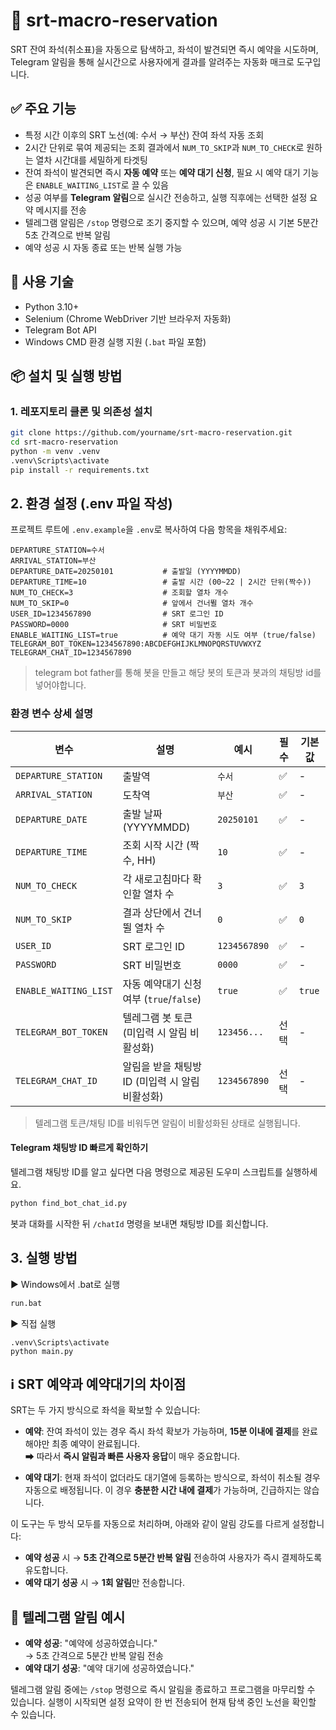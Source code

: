 # 🚄 srt-macro-reservation

SRT 잔여 좌석(취소표)을 자동으로 탐색하고, 좌석이 발견되면 즉시 예약을 시도하며, Telegram 알림을 통해 실시간으로 사용자에게 결과를 알려주는 자동화 매크로 도구입니다.

## ✅ 주요 기능

- 특정 시간 이후의 SRT 노선(예: 수서 → 부산) 잔여 좌석 자동 조회
- 2시간 단위로 묶여 제공되는 조회 결과에서 `NUM_TO_SKIP`과 `NUM_TO_CHECK`로 원하는 열차 시간대를 세밀하게 타겟팅
- 잔여 좌석이 발견되면 즉시 **자동 예약** 또는 **예약 대기 신청**, 필요 시 예약 대기 기능은 `ENABLE_WAITING_LIST`로 끌 수 있음
- 성공 여부를 **Telegram 알림**으로 실시간 전송하고, 실행 직후에는 선택한 설정 요약 메시지를 전송
- 텔레그램 알림은 `/stop` 명령으로 조기 중지할 수 있으며, 예약 성공 시 기본 5분간 5초 간격으로 반복 알림
- 예약 성공 시 자동 종료 또는 반복 실행 가능

## 🧰 사용 기술

- Python 3.10+
- Selenium (Chrome WebDriver 기반 브라우저 자동화)
- Telegram Bot API
- Windows CMD 환경 실행 지원 (`.bat` 파일 포함)

## 📦 설치 및 실행 방법

### 1. 레포지토리 클론 및 의존성 설치

```bash
git clone https://github.com/yourname/srt-macro-reservation.git
cd srt-macro-reservation
python -m venv .venv
.venv\Scripts\activate
pip install -r requirements.txt
```

## 2. 환경 설정 (.env 파일 작성)

프로젝트 루트에 `.env.example`을 `.env`로 복사하여 다음 항목을 채워주세요:

```
DEPARTURE_STATION=수서
ARRIVAL_STATION=부산
DEPARTURE_DATE=20250101           # 출발일 (YYYYMMDD)
DEPARTURE_TIME=10                 # 출발 시간 (00~22 | 2시간 단위(짝수))
NUM_TO_CHECK=3                    # 조회할 열차 개수
NUM_TO_SKIP=0                     # 앞에서 건너뛸 열차 개수
USER_ID=1234567890                # SRT 로그인 ID
PASSWORD=0000                     # SRT 비밀번호
ENABLE_WAITING_LIST=true          # 예약 대기 자동 시도 여부 (true/false)
TELEGRAM_BOT_TOKEN=1234567890:ABCDEFGHIJKLMNOPQRSTUVWXYZ
TELEGRAM_CHAT_ID=1234567890
```

> telegram bot father를 통해 봇을 만들고 해당 봇의 토큰과 봇과의 채팅방 id를 넣어야합니다.

### 환경 변수 상세 설명

| 변수 | 설명 | 예시 | 필수 | 기본값 |
| --- | --- | --- | --- | --- |
| `DEPARTURE_STATION` | 출발역 | `수서` | ✅ | - |
| `ARRIVAL_STATION` | 도착역 | `부산` | ✅ | - |
| `DEPARTURE_DATE` | 출발 날짜 (YYYYMMDD) | `20250101` | ✅ | - |
| `DEPARTURE_TIME` | 조회 시작 시간 (짝수, HH) | `10` | ✅ | - |
| `NUM_TO_CHECK` | 각 새로고침마다 확인할 열차 수 | `3` | ✅ | `3` |
| `NUM_TO_SKIP` | 결과 상단에서 건너뛸 열차 수 | `0` | ✅ | `0` |
| `USER_ID` | SRT 로그인 ID | `1234567890` | ✅ | - |
| `PASSWORD` | SRT 비밀번호 | `0000` | ✅ | - |
| `ENABLE_WAITING_LIST` | 자동 예약대기 신청 여부 (`true`/`false`) | `true` | ✅ | `true` |
| `TELEGRAM_BOT_TOKEN` | 텔레그램 봇 토큰 (미입력 시 알림 비활성화) | `123456...` | 선택 | - |
| `TELEGRAM_CHAT_ID` | 알림을 받을 채팅방 ID (미입력 시 알림 비활성화) | `1234567890` | 선택 | - |

> 텔레그램 토큰/채팅 ID를 비워두면 알림이 비활성화된 상태로 실행됩니다.

#### Telegram 채팅방 ID 빠르게 확인하기

텔레그램 채팅방 ID를 알고 싶다면 다음 명령으로 제공된 도우미 스크립트를 실행하세요.

```bash
python find_bot_chat_id.py
```

봇과 대화를 시작한 뒤 `/chatId` 명령을 보내면 채팅방 ID를 회신합니다.

## 3. 실행 방법

▶ Windows에서 .bat로 실행

```cmd
run.bat
```

▶ 직접 실행

```
.venv\Scripts\activate
python main.py
```

## ℹ️ SRT 예약과 예약대기의 차이점

SRT는 두 가지 방식으로 좌석을 확보할 수 있습니다:

- **예약**: 잔여 좌석이 있는 경우 즉시 좌석 확보가 가능하며, **15분 이내에 결제**를 완료해야만 최종 예약이 완료됩니다.  
  ⮕ 따라서 **즉시 알림과 빠른 사용자 응답**이 매우 중요합니다.

- **예약 대기**: 현재 좌석이 없더라도 대기열에 등록하는 방식으로, 좌석이 취소될 경우 자동으로 배정됩니다. 이 경우 **충분한 시간 내에 결제**가 가능하며, 긴급하지는 않습니다.

이 도구는 두 방식 모두를 자동으로 처리하며, 아래와 같이 알림 강도를 다르게 설정합니다:

- **예약 성공** 시 → **5초 간격으로 5분간 반복 알림** 전송하여 사용자가 즉시 결제하도록 유도합니다.
- **예약 대기 성공** 시 → **1회 알림**만 전송합니다.

## 💬 텔레그램 알림 예시

- **예약 성공**: "예약에 성공하였습니다."  
  → 5초 간격으로 5분간 반복 알림 전송
- **예약 대기 성공**: "예약 대기에 성공하였습니다."

텔레그램 알림 중에는 `/stop` 명령으로 즉시 알림을 종료하고 프로그램을 마무리할 수 있습니다. 실행이 시작되면 설정 요약이 한 번 전송되어 현재 탐색 중인 노선을 확인할 수 있습니다.
